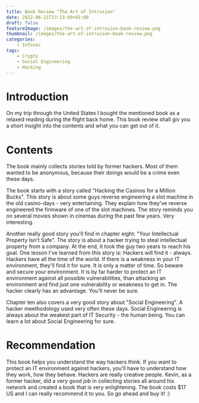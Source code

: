 ```yaml
---
title: Book Review "The Art of Intrusion"
date: 2022-06-21T23:13:09+02:00
draft: false
featureImage: /images/the-art-of-intrusion-book-review.png
thumbnail: /images/the-art-of-intrusion-book-review.png
categories:
    - Infosec
tags:
    - Crypto
    - Social Engineering
    - Hacking
---
```

<h1>Introduction</h1>
On my trip through the United States I bought the mentioned book as a relaxed reading during the flight back home. This book review shall giv you a short insight into the contents and what you can get out of it.

<h1>Contents</h1>
The book mainly collects stories told by former hackers. Most of them wanted to be anonymous, because their doings would be a crime even these days.

The book starts with a story called "Hacking the Casinos for a Million Bucks". This story is about some guys reverse engineering a slot machine in the old casino-days - very entertaining. They explain how they've reverse engineered the firmware of one of the slot machines. The story reminds you on several movies shown in cinemas during the past few years. Very interesting.

Another really good story you'll find in chapter eight: "Your Intellectual Property Isn't Safe". The story is about a hacker trying to steal intellectual property from a company. At the end, it took the guy two years to reach his goal. One lesson I've learned from this story is: Hackers will find it - always. Hackers have all the time of the world. If there is a weakness in your IT environment, they'll find it for sure. It is only a matter of time. So beware and secure your environment. It is by far harder to protect an IT environment against all possible vulnerabilities, than attacking an environment and find just one vulnerability or weakness to get in. The hacker clearly has an advantage. You'll never be sure.

Chapter ten also covers a very good story about "Social Engineering". A hacker meethodology used very often these days. Social Engineering is always about the weakest part of IT Security - the human being. You can learn a lot about Social Engineering for sure.

<h1>Recommendation</h1>
This book helps you understand the way hackers think. If you want to protect an IT environment against hackers, you'll have to understand how they work, how they behave. Hackers are really creative people. Kevin, as a former hacker, did a very good job in collecting stories all around his network and created a book that is very enlightening. The book costs $17 US and I can really recommend it to you. So go ahead and buy it! :)